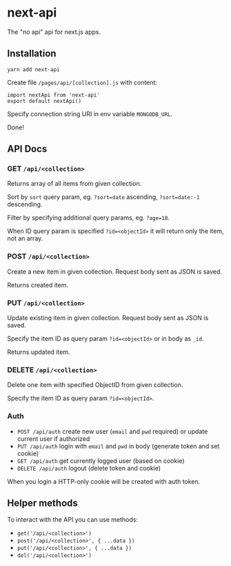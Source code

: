 # next-api

The "no api" api for next.js apps. 


## Installation

```
yarn add next-api
```

Create file `/pages/api/[collection].js` with content: 

```
import nextApi from 'next-api'
export default nextApi()
```

Specify connection string URI in env variable `MONGODB_URL`.

Done!


## API Docs 

### GET `/api/<collection>`

Returns array of all items from given collection.

Sort by `sort` query param, eg. `?sort=date` ascending, `?sort=date:-1` descending.

Filter by specifying additional query params, eg. `?age=18`.

When ID query param is specified `?id=<objectId>` it will return only the item, not an array.


### POST `/api/<collection>`

Create a new item in given collection. Request body sent as JSON is saved.

Returns created item.


### PUT `/api/<collection>`

Update existing item in given collection. Request body sent as JSON is saved.

Specify the item ID as query param `?id=<objectId>` or in body as `_id`.

Returns updated item.


### DELETE `/api/<collection>`

Delete one item with specified ObjectID from given collection.

Specify the item ID as query param `?id=<objectId>`.

### Auth

* `POST /api/auth` create new user (`email` and `pwd` required) or update current user if authorized
* `PUT /api/auth` login with `email` and `pwd` in body (generate token and set cookie)
* `GET /api/auth` get currently logged user (based on cookie)
* `DELETE /api/auth` logout (delete token and cookie)

When you login a HTTP-only cookie will be created with auth token.


## Helper methods

To interact with the API you can use methods:

* `get('/api/<collection>')`
* `post('/api/<collection>', { ...data })`
* `put('/api/<collection>', { ...data })`
* `del('/api/<collection>')`
